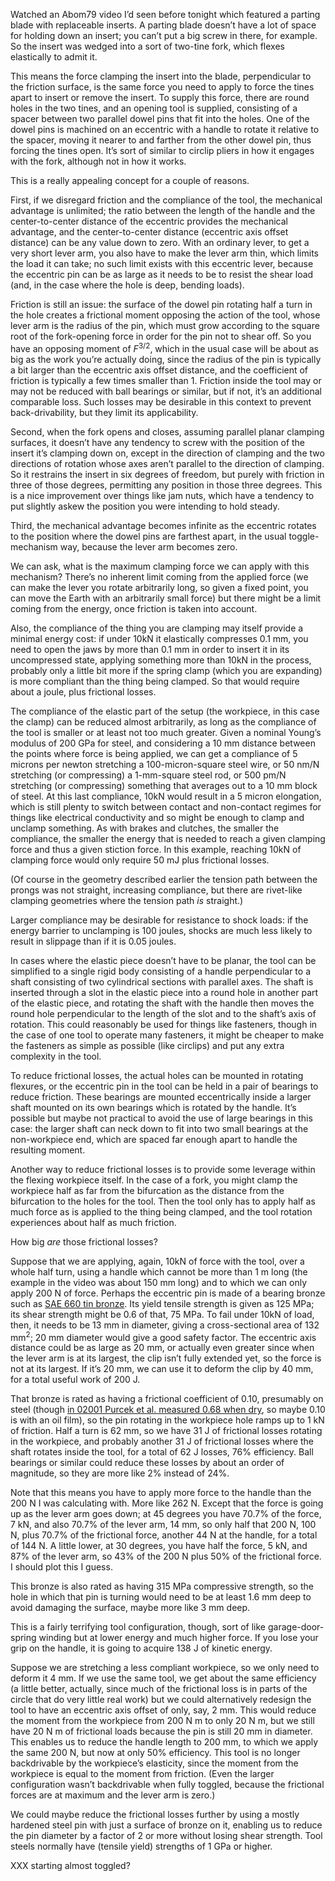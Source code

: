 Watched an Abom79 video I’d seen before tonight which featured a
parting blade with replaceable inserts.  A parting blade doesn’t have
a lot of space for holding down an insert; you can’t put a big screw
in there, for example.  So the insert was wedged into a sort of
two-tine fork, which flexes elastically to admit it.

This means the force clamping the insert into the blade, perpendicular
to the friction surface, is the same force you need to apply to force
the tines apart to insert or remove the insert.  To supply this force,
there are round holes in the two tines, and an opening tool is
supplied, consisting of a spacer between two parallel dowel pins that
fit into the holes.  One of the dowel pins is machined on an eccentric
with a handle to rotate it relative to the spacer, moving it nearer to
and farther from the other dowel pin, thus forcing the tines open.
It’s sort of similar to circlip pliers in how it engages with the
fork, although not in how it works.

This is a really appealing concept for a couple of reasons.

First, if we disregard friction and the compliance of the tool, the
mechanical advantage is unlimited; the ratio between the length of the
handle and the center-to-center distance of the eccentric provides the
mechanical advantage, and the center-to-center distance (eccentric
axis offset distance) can be any value down to zero.  With an ordinary
lever, to get a very short lever arm, you also have to make the lever
arm thin, which limits the load it can take; no such limit exists with
this eccentric lever, because the eccentric pin can be as large as it
needs to be to resist the shear load (and, in the case where the hole
is deep, bending loads).

Friction is still an issue: the surface of the dowel pin rotating half
a turn in the hole creates a frictional moment opposing the action of
the tool, whose lever arm is the radius of the pin, which must grow
according to the square root of the fork-opening force in order for
the pin not to shear off.  So you have an opposing moment of
*F*<sup>3/2</sup>, which in the usual case will be about as big as the
work you’re actually doing, since the radius of the pin is typically a
bit larger than the eccentric axis offset distance, and the
coefficient of friction is typically a few times smaller than 1.
Friction inside the tool may or may not be reduced with ball bearings
or similar, but if not, it’s an additional comparable loss.  Such
losses may be desirable in this context to prevent back-drivability,
but they limit its applicability.

Second, when the fork opens and closes, assuming parallel planar
clamping surfaces, it doesn’t have any tendency to screw with the
position of the insert it’s clamping down on, except in the direction
of clamping and the two directions of rotation whose axes aren’t
parallel to the direction of clamping.  So it restrains the insert in
six degrees of freedom, but purely with friction in three of those
degrees, permitting any position in those three degrees.  This is a
nice improvement over things like jam nuts, which have a tendency to
put slightly askew the position you were intending to hold steady.

Third, the mechanical advantage becomes infinite as the eccentric
rotates to the position where the dowel pins are farthest apart, in
the usual toggle-mechanism way, because the lever arm becomes zero.

We can ask, what is the maximum clamping force we can apply with this
mechanism?  There’s no inherent limit coming from the applied force
(we can make the lever you rotate arbitrarily long, so given a fixed
point, you can move the Earth with an arbitrarily small force) but
there might be a limit coming from the energy, once friction is taken
into account.

Also, the compliance of the thing you are clamping may itself provide
a minimal energy cost: if under 10kN it elastically compresses 0.1 mm,
you need to open the jaws by more than 0.1 mm in order to insert it in
its uncompressed state, applying something more than 10kN in the
process, probably only a little bit more if the spring clamp (which
you are expanding) is more compliant than the thing being clamped.  So
that would require about a joule, plus frictional losses.

The compliance of the elastic part of the setup (the workpiece, in
this case the clamp) can be reduced almost arbitrarily, as long as the
compliance of the tool is smaller or at least not too much greater.
Given a nominal Young’s modulus of 200 GPa for steel, and considering
a 10 mm distance between the points where force is being applied, we
can get a compliance of 5 microns per newton stretching a
100-micron-square steel wire, or 50 nm/N stretching (or compressing) a
1-mm-square steel rod, or 500 pm/N stretching (or compressing)
something that averages out to a 10 mm block of steel.  At this last
compliance, 10kN would result in a 5 micron elongation, which is still
plenty to switch between contact and non-contact regimes for things
like electrical conductivity and so might be enough to clamp and
unclamp something.  As with brakes and clutches, the smaller the
compliance, the smaller the energy that is needed to reach a given
clamping force and thus a given stiction force.  In this example,
reaching 10kN of clamping force would only require 50 mJ plus
frictional losses.

(Of course in the geometry described earlier the tension path between
the prongs was not straight, increasing compliance, but there are
rivet-like clamping geometries where the tension path *is* straight.)

Larger compliance may be desirable for resistance to shock loads: if
the energy barrier to unclamping is 100 joules, shocks are much less
likely to result in slippage than if it is 0.05 joules.

In cases where the elastic piece doesn’t have to be planar, the tool
can be simplified to a single rigid body consisting of a handle
perpendicular to a shaft consisting of two cylindrical sections with
parallel axes.  The shaft is inserted through a slot in the elastic
piece into a round hole in another part of the elastic piece, and
rotating the shaft with the handle then moves the round hole
perpendicular to the length of the slot and to the shaft’s axis of
rotation.  This could reasonably be used for things like fasteners,
though in the case of one tool to operate many fasteners, it might be
cheaper to make the fasteners as simple as possible (like circlips)
and put any extra complexity in the tool.

To reduce frictional losses, the actual holes can be mounted in
rotating flexures, or the eccentric pin in the tool can be held in a
pair of bearings to reduce friction.  These bearings are mounted
eccentrically inside a larger shaft mounted on its own bearings which
is rotated by the handle.  It’s possible but maybe not practical to
avoid the use of large bearings in this case: the larger shaft can
neck down to fit into two small bearings at the non-workpiece end,
which are spaced far enough apart to handle the resulting moment.

Another way to reduce frictional losses is to provide some leverage
within the flexing workpiece itself.  In the case of a fork, you might
clamp the workpiece half as far from the bifurcation as the distance
from the bifurcation to the holes for the tool.  Then the tool only
has to apply half as much force as is applied to the thing being
clamped, and the tool rotation experiences about half as much
friction.

How big *are* those frictional losses?

Suppose that we are applying, again, 10kN of force with the tool, over
a whole half turn, using a handle which cannot be more than 1 m long
(the example in the video was about 150 mm long) and to which we can
only apply 200 N of force.  Perhaps the eccentric pin is made of a
bearing bronze such as [SAE 660 tin bronze][0].  Its yield tensile
strength is given as 125 MPa; its shear strength might be 0.6 of that,
75 MPa.  To fail under 10kN of load, then, it needs to be 13 mm in
diameter, giving a cross-sectional area of 132 mm<sup>2</sup>; 20 mm
diameter would give a good safety factor.  The eccentric axis distance
could be as large as 20 mm, or actually even greater since when the
lever arm is at its largest, the clip isn’t fully extended yet, so the
force is not at its largest.  If it’s 20 mm, we can use it to deform
the clip by 40 mm, for a total useful work of 200 J.

[0]: http://www.matweb.com/search/datasheet.aspx?matguid=b673f55f412f40ae9ee03e9986747016 "High-Leaded Tin Bronze, UNS C93200, Copper Casting Alloy, Bearing Bronze SAE 660,  ASTM B584; formerly ASTM B144-3B, 6.3-7.5% tin, 2.0-4.0% zinc, 6.0-8.0% lead, remainder copper"

That bronze is rated as having a frictional coefficient of 0.10,
presumably on steel (though [in 02001 Purcek et al. measured 0.68 when
dry][1], so maybe 0.10 is with an oil film), so the pin rotating in
the workpiece hole ramps up to 1 kN of friction.  Half a turn is 62
mm, so we have 31 J of frictional losses rotating in the workpiece,
and probably another 31 J of frictional losses where the shaft rotates
inside the tool, for a total of 62 J losses, 76% efficiency.  Ball
bearings or similar could reduce these losses by about an order of
magnitude, so they are more like 2% instead of 24%.

[1]: https://www.researchgate.net/publication/222064578_Dry_sliding_friction_and_wear_properties_of_zinc-based_alloys

Note that this means you have to apply more force to the handle than
the 200 N I was calculating with.  More like 262 N.  Except that the
force is going up as the lever arm goes down; at 45 degrees you have
70.7% of the force, 7 kN, and also 70.7% of the lever arm, 14 mm, so
only half that 200 N, 100 N, plus 70.7% of the frictional force,
another 44 N at the handle, for a total of 144 N.  A little lower, at
30 degrees, you have half the force, 5 kN, and 87% of the lever arm,
so 43% of the 200 N plus 50% of the frictional force.  I should plot
this I guess.

This bronze is also rated as having 315 MPa compressive strength, so
the hole in which that pin is turning would need to be at least 1.6 mm
deep to avoid damaging the surface, maybe more like 3 mm deep.

This is a fairly terrifying tool configuration, though, sort of like
garage-door-spring winding but at lower energy and much higher force.
If you lose your grip on the handle, it is going to acquire 138 J of
kinetic energy.

Suppose we are stretching a less compliant workpiece, so we only need
to deform it 4 mm.  If we use the same tool, we get about the same
efficiency (a little better, actually, since much of the frictional
loss is in parts of the circle that do very little real work) but we
could alternatively redesign the tool to have an eccentric axis offset
of only, say, 2 mm.  This would reduce the moment from the workpiece
from 200 N m to only 20 N m, but we still have 20 N m of frictional
loads because the pin is still 20 mm in diameter.  This enables us to
reduce the handle length to 200 mm, to which we apply the same 200 N,
but now at only 50% efficiency.  This tool is no longer backdrivable
by the workpiece’s elasticity, since the moment from the workpiece is
equal to the moment from friction.  (Even the larger configuration
wasn’t backdrivable when fully toggled, because the frictional forces
are at maximum and the lever arm is zero.)

We could maybe reduce the frictional losses further by using a mostly
hardened steel pin with just a surface of bronze on it, enabling us to
reduce the pin diameter by a factor of 2 or more without losing shear
strength.  Tool steels normally have (tensile yield) strengths of 1
GPa or higher.

XXX starting almost toggled?